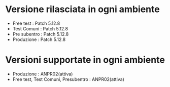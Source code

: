 # Versione rilasciata in ogni ambiente

- Free test : Patch 5.12.8
- Test Comuni : Patch 5.12.8
- Pre subentro : Patch 5.12.8
- Produzione : Patch 5.12.8


# Versioni supportate in ogni ambiente

- Produzione : ANPR02(attiva)
- Free test, Test Comuni, Presubentro : ANPR02(attiva)
